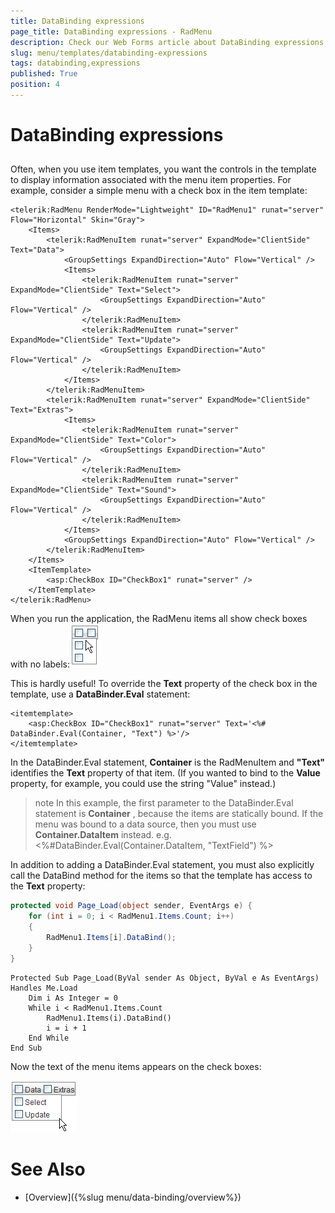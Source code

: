 ```yaml
---
title: DataBinding expressions
page_title: DataBinding expressions - RadMenu
description: Check our Web Forms article about DataBinding expressions.
slug: menu/templates/databinding-expressions
tags: databinding,expressions
published: True
position: 4
---
```


# DataBinding expressions

## 

Often, when you use item templates, you want the controls in the template to display information associated with the menu item properties. For example, consider a simple menu with a check box in the item template:

````ASP.NET
<telerik:RadMenu RenderMode="Lightweight" ID="RadMenu1" runat="server" Flow="Horizontal" Skin="Gray">
    <Items>
        <telerik:RadMenuItem runat="server" ExpandMode="ClientSide" Text="Data">
            <GroupSettings ExpandDirection="Auto" Flow="Vertical" />
            <Items>
                <telerik:RadMenuItem runat="server" ExpandMode="ClientSide" Text="Select">
                    <GroupSettings ExpandDirection="Auto" Flow="Vertical" />
                </telerik:RadMenuItem>
                <telerik:RadMenuItem runat="server" ExpandMode="ClientSide" Text="Update">
                    <GroupSettings ExpandDirection="Auto" Flow="Vertical" />
                </telerik:RadMenuItem>
            </Items>
        </telerik:RadMenuItem>
        <telerik:RadMenuItem runat="server" ExpandMode="ClientSide" Text="Extras">
            <Items>
                <telerik:RadMenuItem runat="server" ExpandMode="ClientSide" Text="Color">
                    <GroupSettings ExpandDirection="Auto" Flow="Vertical" />
                </telerik:RadMenuItem>
                <telerik:RadMenuItem runat="server" ExpandMode="ClientSide" Text="Sound">
                    <GroupSettings ExpandDirection="Auto" Flow="Vertical" />
                </telerik:RadMenuItem>
            </Items>
            <GroupSettings ExpandDirection="Auto" Flow="Vertical" />
        </telerik:RadMenuItem>
    </Items>
    <ItemTemplate>
        <asp:CheckBox ID="CheckBox1" runat="server" />
    </ItemTemplate>
</telerik:RadMenu>
````


When you run the application, the RadMenu items all show check boxes with no labels:![RadMenu Unbound Template](images/menu_unboundtemplate.png)

This is hardly useful! To override the **Text** property of the check box in the template, use a **DataBinder.Eval** statement:

````ASP.NET
<itemtemplate>    
    <asp:CheckBox ID="CheckBox1" runat="server" Text='<%# DataBinder.Eval(Container, "Text") %>'/>
</itemtemplate>
````


In the DataBinder.Eval statement, **Container** is the RadMenuItem and **"Text"** identifies the **Text** property of that item. (If you wanted to bind to the **Value** property, for example, you could use the string "Value" instead.)

>note In this example, the first parameter to the DataBinder.Eval statement is **Container** , because the items are statically bound. If the menu was bound to a data source, then you must use **Container.DataItem** instead. e.g.<%#DataBinder.Eval(Container.DataItem, "TextField") %>
>


In addition to adding a DataBinder.Eval statement, you must also explicitly call the DataBind method for the items so that the template has access to the **Text** property:


````C#
protected void Page_Load(object sender, EventArgs e) { 
    for (int i = 0; i < RadMenu1.Items.Count; i++) 
    { 
        RadMenu1.Items[i].DataBind(); 
    } 
}
````
````VB.NET
Protected Sub Page_Load(ByVal sender As Object, ByVal e As EventArgs) Handles Me.Load
    Dim i As Integer = 0
    While i < RadMenu1.Items.Count
        RadMenu1.Items(i).DataBind()
        i = i + 1
    End While
End Sub
````


Now the text of the menu items appears on the check boxes:

![RadMenu Bound Template](images/menu_boundtemplate.png)

# See Also

 * [Overview]({%slug menu/data-binding/overview%})
